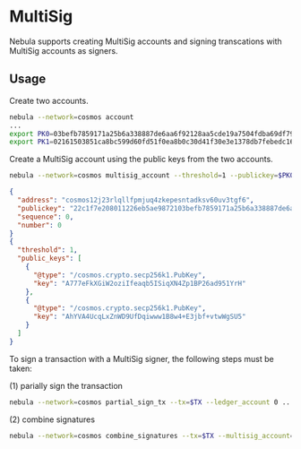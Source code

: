 # MultiSig 

Nebula supports creating MultiSig accounts and signing transcations with MultiSig accounts as signers.

## Usage

Create two accounts.
```sh
nebula --network=cosmos account
...
export PK0=03befb7859171a25b6a338887de6aa6f92128aa5cde19a7504fdba69df79d58ac7
export PK1=02161503851ca8bc599d60fd51f0ea8b0c30d41f30e3e1378db7febedc16812539
```

Create a MultiSig account using the public keys from the two accounts.
```sh
nebula --network=cosmos multisig_account --threshold=1 --publickey=$PK0 --publickey=$PK1
```
```json
{
  "address": "cosmos12j23rlqllfpmjuq4zkepesntadksv60uv3tgf6",
  "publickey": "22c1f7e208011226eb5ae9872103befb7859171a25b6a338887de6aa6f92128aa5cde19a7504fdba69df79d58ac71226eb5ae9872102161503851ca8bc599d60fd51f0ea8b0c30d41f30e3e1378db7febedc16812539",
  "sequence": 0,
  "number": 0
}
{
  "threshold": 1,
  "public_keys": [
    {
      "@type": "/cosmos.crypto.secp256k1.PubKey",
      "key": "A777eFkXGiW2oziIfeaqb5ISiqXN4Zp1BP26ad951YrH"
    },
    {
      "@type": "/cosmos.crypto.secp256k1.PubKey",
      "key": "AhYVA4UcqLxZnWD9UfDqiwww1B8w4+E3jbf+vtwWgSU5"
    }
  ]
}
```

To sign a transaction with a MultiSig signer, the following steps must be taken:

(1) parially sign the transaction
```sh
nebula --network=cosmos partial_sign_tx --tx=$TX --ledger_account 0 ...
```
(2) combine signatures 
```sh
nebula --network=cosmos combine_signatures --tx=$TX --multisig_account=$MULTISIG_JSON --signature=$SIG0 --signature=$SIG1
```